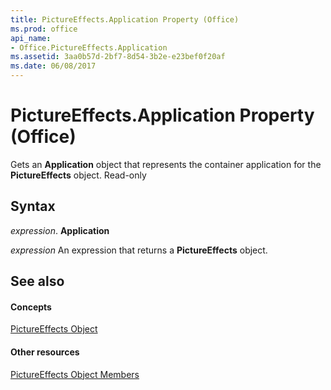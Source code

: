```yaml
---
title: PictureEffects.Application Property (Office)
ms.prod: office
api_name:
- Office.PictureEffects.Application
ms.assetid: 3aa0b57d-2bf7-8d54-3b2e-e23bef0f20af
ms.date: 06/08/2017
---
```



# PictureEffects.Application Property (Office)

Gets an  **Application** object that represents the container application for the **PictureEffects** object. Read-only


## Syntax

 _expression_. **Application**

 _expression_ An expression that returns a **PictureEffects** object.


## See also


#### Concepts


[PictureEffects Object](pictureeffects-object-office.md)
#### Other resources


[PictureEffects Object Members](pictureeffects-members-office.md)

